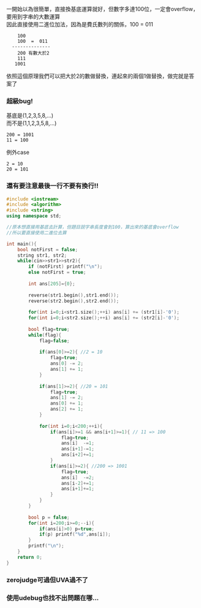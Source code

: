 一開始以為很簡單，直接換基底運算就好，但數字多達100位，一定會overflow，要用到字串的大數運算   
因此直接使用二進位加法，因為是費氏數列的關係，100 = 011   
```
    100
    100  =  011
  --------------
    200 有數大於2
    111 
   1001 
```
   
依照這個原理我們可以把大於2的數做替換，連起來的兩個1做替換，做完就是答案了   

### 超級bug!
基底是(1,2,3,5,8,...)  
而不是(1,1,2,3,5,8,...)   
```
200 = 1001   
11 = 100   
```
例外case
```
2 = 10
20 = 101
```
### 還有要注意最後一行不要有換行!!

```cpp
#include <iostream>
#include <algorithm>
#include <string>
using namespace std;

//原本想直接用基底去計算，但題目說字串長度會到100，算出來的基底會overflow 
//所以要直接使用二進位去算 

int main(){
	bool notFirst = false;
	string str1, str2;
	while(cin>>str1>>str2){
		if (notFirst) printf("\n");
        else notFirst = true;
		
		int ans[205]={0};
		
		reverse(str1.begin(),str1.end());
		reverse(str2.begin(),str2.end());
		
		for(int i=0;i<str1.size();++i) ans[i] += (str1[i]-'0');
		for(int i=0;i<str2.size();++i) ans[i] += (str2[i]-'0');
				
		bool flag=true;
		while(flag){
			flag=false;
			
			if(ans[0]>=2){ //2 = 10
				flag=true;
				ans[0] -= 2;
				ans[1] += 1;
			}
			
			if(ans[1]>=2){ //20 = 101
				flag=true;
				ans[1] -= 2;
				ans[0] += 1;
				ans[2] += 1;
			}
			
			for(int i=0;i<200;++i){
				if(ans[i]>=1 && ans[i+1]>=1){ // 11 => 100
					flag=true;
					ans[i]  -=1;
					ans[i+1]-=1;
					ans[i+2]+=1;
				}
				if(ans[i]>=2){ //200 => 1001
					flag=true;
					ans[i]  -=2;
					ans[i-2]+=1;
					ans[i+1]+=1;
				}
			}
		}
		
		bool p = false;
		for(int i=200;i>=0;--i){
			if(ans[i]>0) p=true;
			if(p) printf("%d",ans[i]);
		}
		printf("\n");
	}
	return 0;
}
```
### zerojudge可過但UVA過不了
### 使用udebug也找不出問題在哪...
